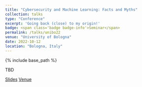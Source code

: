 ```yaml
---
title: "Cybersecurity and Machine Learning: Facts and Myths"
collection: talks
type: "Conference"
excerpt: 'Going back (close) to my origin!'
badge: <span class='badge badge-info'>Seminar</span>
permalink: /talks/unibo22
venue: "University of Bologna"
date: 2022-10-12
location: "Bologna, Italy"
---
```

{% include base_path %}

TBD

<a class="btn btn-outline-primary my-1 mr-1 btn-sm" href="{{ base_path }}/files/talks/unibo22/unibo22.pdf" target="_blank" rel="noopener">Slides</a>
<a class="btn btn-outline-primary my-1 mr-1 btn-sm" href="https://www.unibo.it/en/teaching/course-unit-catalogue/course-unit/2022/472685" target="_blank" rel="noopener">Venue</a>